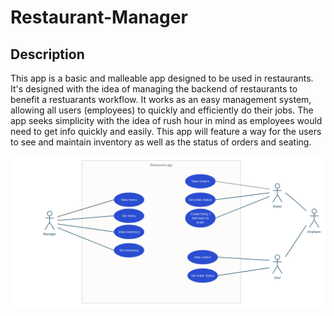 # Restaurant-Manager
## Description

This app is a basic and malleable app designed to be used in restaurants.
It's designed with the idea of managing the backend of restaurants to benefit a restuarants workflow. 
It works as an easy management system, allowing all users (employees) to quickly and efficiently do their jobs. 
The app seeks simplicity with the idea of rush hour in mind as employees would need to get info quickly and easily. 
This app will feature a way for the users to see and maintain inventory as well as the status of orders and seating.	


![Use-Case Diagram](https://raw.githubusercontent.com/c-lorenzo76/Restaurant-Manager/main/Restaurant-diagram.png)
